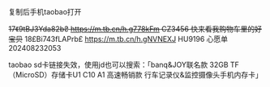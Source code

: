 
复制后手机taobao打开

~~17《9tBJ3Yda82b₴ https://m.tb.cn/h.g778kFm  CZ3456 快来看我购物车里的好宝贝~~
18£Bi743fLAPrb£ https://m.tb.cn/h.gNVNEXJ HU9196 心愿单202408232053

taobao sd卡链接失效，使用jd也可以搜索：「banq&JOY联名款 32GB TF（MicroSD）存储卡U1 C10 A1 高速畅销款 行车记录仪&监控摄像头手机内存卡」 
